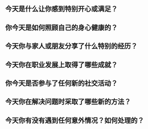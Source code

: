 ## 今天是什么让你感到特别开心或满足？
## 你今天是如何照顾自己的身心健康的？
## 今天你与家人或朋友分享了什么特别的经历？
## 今天你在职业发展上取得了哪些成就？
## 你今天是否参与了任何新的社交活动？
## 今天你在解决问题时采取了哪些新的方法？
## 今天你有没有遇到任何意外情况？如何处理的？